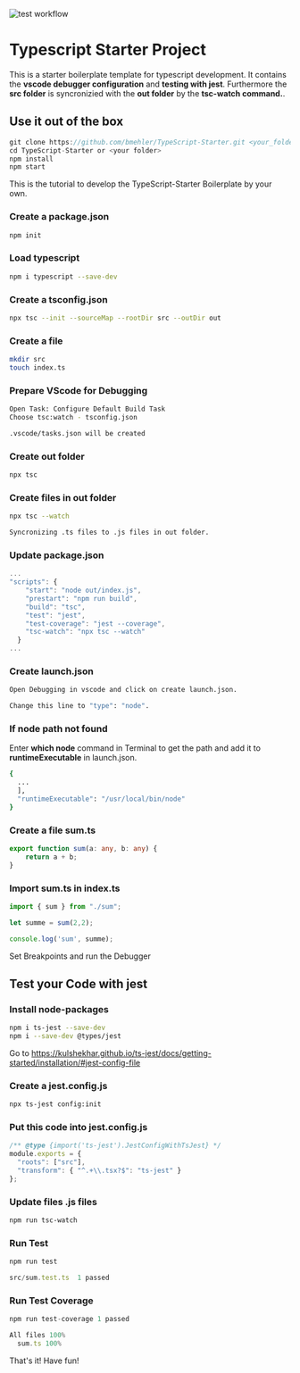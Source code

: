 ![test workflow](https://github.com/bmehler/TypeScript-Starter/actions/workflows/main.yml/badge.svg?event=push)
# Typescript Starter Project
This is a starter boilerplate template for typescript development. It contains the <strong>vscode debugger configuration</strong> and <strong>testing with jest</strong>. Furthermore the <strong>src folder</strong> is syncronizied with the <strong>out folder</strong> by the <strong>tsc-watch command.</strong>.

## Use it out of the box
```js
git clone https://github.com/bmehler/TypeScript-Starter.git <your_folder>
cd TypeScript-Starter or <your folder>
npm install
npm start
```
This is the tutorial to develop the TypeScript-Starter Boilerplate by your own.
### Create a package.json
```bash
npm init
```
### Load typescript
```bash
npm i typescript --save-dev
```
### Create a tsconfig.json
```bash
npx tsc --init --sourceMap --rootDir src --outDir out
```
### Create a file
```bash
mkdir src
touch index.ts
```
### Prepare VScode for Debugging
```bash
Open Task: Configure Default Build Task
Choose tsc:watch - tsconfig.json

.vscode/tasks.json will be created
```
### Create out folder
```bash
npx tsc
```
### Create files in out folder
```bash
npx tsc --watch

Syncronizing .ts files to .js files in out folder.
```
### Update package.json
```javascript
...
"scripts": {
    "start": "node out/index.js",
    "prestart": "npm run build",
    "build": "tsc",
    "test": "jest",
    "test-coverage": "jest --coverage",
    "tsc-watch": "npx tsc --watch"
  }
...
```
### Create launch.json
```bash
Open Debugging in vscode and click on create launch.json.

Change this line to "type": "node".
```
### If node path not found
Enter <strong>which node</strong> command in Terminal to get the path and add it to <strong>runtimeExecutable</strong> in launch.json.
```bash
{
  ...
  ],
  "runtimeExecutable": "/usr/local/bin/node"
}    
```
### Create a file sum.ts
```typescript
export function sum(a: any, b: any) {
    return a + b;
}
```
### Import sum.ts in index.ts
```typescript
import { sum } from "./sum";

let summe = sum(2,2);

console.log('sum', summe);
```

Set Breakpoints and run the Debugger

## Test your Code with jest

### Install node-packages
```bash
npm i ts-jest --save-dev
npm i --save-dev @types/jest
```

Go to https://kulshekhar.github.io/ts-jest/docs/getting-started/installation/#jest-config-file

### Create a jest.config.js
```bash
npx ts-jest config:init
```
### Put this code into jest.config.js
```typescript
/** @type {import('ts-jest').JestConfigWithTsJest} */
module.exports = {
  "roots": ["src"],
  "transform": { "^.+\\.tsx?$": "ts-jest" }
};
```
### Update files .js files
```bash
npm run tsc-watch
```
### Run Test
```typescript
npm run test

src/sum.test.ts  1 passed
```

### Run Test Coverage
```typescript
npm run test-coverage 1 passed

All files 100%
  sum.ts 100%
```

That's it! Have fun!
